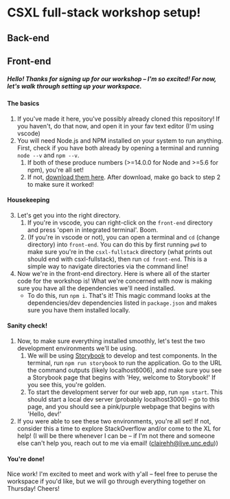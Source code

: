 # CSXL full-stack workshop setup!

## Back-end

## Front-end

##### Hello! Thanks for signing up for our workshop – I'm so excited! For now, let's walk through setting up your workspace.

#### The basics
1. If you've made it here, you've possibly already cloned this repository! If you haven't, do that now, and open it in your fav text editor (I'm using vscode)
2. You will need Node.js and NPM installed on your system to run anything. First, check if you have both already by opening a terminal and running `node --v` and `npm --v`.
    1. If both of these produce numbers (>=14.0.0 for Node and >=5.6 for npm), you're all set!
    2. If not, [download them here](https://nodejs.org/en/download/). After download, make go back to step 2 to make sure it worked!

#### Housekeeping
3. Let's get you into the right directory. 
    1. If you're in vscode, you can right-click on the `front-end` directory and press 'open in integrated terminal'. Boom.
    2. (If you're in vscode or not), you can open a terminal and `cd` (change directory) into `front-end`. You can do this by first running `pwd` to make sure you're in the `csxl-fullstack` directory (what prints out should end with csxl-fullstack), then run `cd front-end`. This is a simple way to navigate directories via the command line!
3. Now we're in the front-end directory. Here is where all of the starter code for the workshop is! What we're concerned with now is making sure you have all the dependencies we'll need installed. 
    - To do this, run `npm i`. That's it! This magic command looks at the dependencies/dev dependencies listed in `package.json` and makes sure you have them installed locally.

#### Sanity check!
1. Now, to make sure everything installed smoothly, let's test the two development environments we'll be using.
    1. We will be using [Storybook](https://storybook.js.org/docs/react/get-started/introduction) to develop and test components. In the terminal, run `npm run storybook` to run the application. Go to the URL the command outputs (likely localhost6006), and make sure you see a Storybook page that begins with 'Hey, welcome to Storybook!' If you see this, you're golden.
    2. To start the development server for our web app, run `npm start`. This should start a local dev server (probably localhost3000) – go to this page, and you should see a pink/purple webpage that begins with 'Hello, dev!'
2. If you were able to see these two environments, you're all set! If not, consider this a time to explore StackOverflow and/or come to the XL for help! (I will be there whenever I can be – if I'm not there and someone else can't help you, reach out to me via email! (clairehh@live.unc.edu))

#### You're done!
Nice work! I'm excited to meet and work with y'all – feel free to peruse the workspace if you'd like, but we will go through everything together on Thursday! Cheers!
